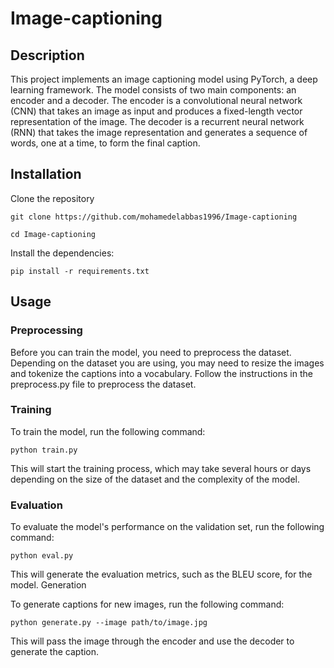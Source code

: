 # Image-captioning
## Description

This project implements an image captioning model using PyTorch, a deep learning framework. The model consists of two main components: an encoder and a decoder. The encoder is a convolutional neural network (CNN) that takes an image as input and produces a fixed-length vector representation of the image. The decoder is a recurrent neural network (RNN) that takes the image representation and generates a sequence of words, one at a time, to form the final caption.



## Installation

Clone the repository

`git clone https://github.com/mohamedelabbas1996/Image-captioning`

`cd Image-captioning`

Install the dependencies:

`pip install -r requirements.txt`

## Usage
### Preprocessing

Before you can train the model, you need to preprocess the dataset. Depending on the dataset you are using, you may need to resize the images and tokenize the captions into a vocabulary. Follow the instructions in the preprocess.py file to preprocess the dataset.

### Training

To train the model, run the following command:

`python train.py`

This will start the training process, which may take several hours or days depending on the size of the dataset and the complexity of the model.

### Evaluation

To evaluate the model's performance on the validation set, run the following command:

`python eval.py`

This will generate the evaluation metrics, such as the BLEU score, for the model.
Generation

To generate captions for new images, run the following command:

`python generate.py --image path/to/image.jpg`

This will pass the image through the encoder and use the decoder to generate the caption.
